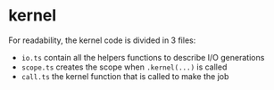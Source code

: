 # kernel

For readability, the kernel code is divided in 3 files:
 - `io.ts` contain all the helpers functions to describe I/O generations
 - `scope.ts` creates the scope when `.kernel(...)` is called
 - `call.ts` the kernel function that is called to make the job